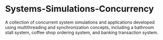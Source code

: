 # Systems-Simulations-Concurrency
A collection of concurrent system simulations and applications developed using multithreading and synchronization concepts, including a bathroom stall system, coffee shop ordering system, and banking transaction system.
